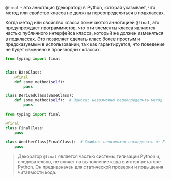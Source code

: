 `@final` - это аннотация (декоратор) в Python, которая указывает, что метод или свойство класса не должны переопределяться в подклассах.

Когда метод или свойство класса помечаются аннотацией `@final`, это предупреждает программистов,
что эти элементы класса являются частью публичного интерфейса класса, который не должен изменяться в подклассах.
Это позволяет сделать класс более простым и предсказуемым в использовании, так как гарантируется,
что поведение не будет изменено в производных классах.


```python
from typing import final


class BaseClass:
    @final
    def some_method(self):
        pass

class DerivedClass(BaseClass):
    def some_method(self):  # Ошибка: невозможно переопределить метод
        pass
```

```python
from typing import final

@final
class FinalClass:
    pass

class AnotherClass(FinalClass):  # Ошибка: невозможно наследовать от FinalClass
    pass
```

> Декоратор `@final` является частью системы типизации Python и,
следовательно, не влияет на выполнение кода в интерпретаторе Python.
Он предназначен для статической проверки и повышения читаемости кода.
